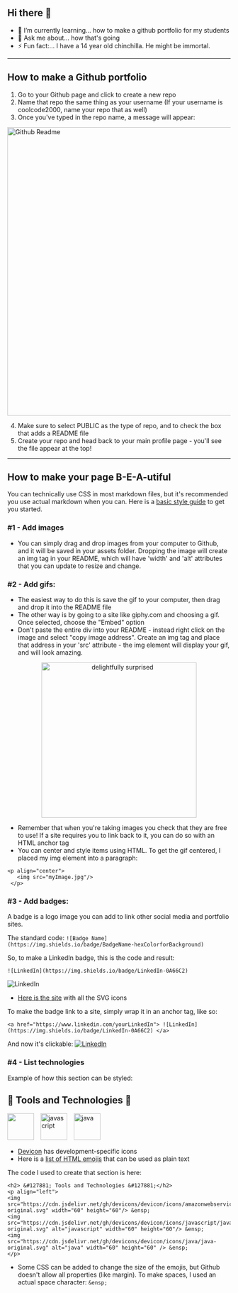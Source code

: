 ## Hi there 👋

<!--
**karaatfullstack/karaatfullstack** is a ✨ _special_ ✨ repository because its `README.md` (this file) appears on your GitHub profile.

Here are some ideas to get you started:

- 🔭 I’m currently working on ...
- 🌱 I’m currently learning ...
- 👯 I’m looking to collaborate on ...
- 🤔 I’m looking for help with ...
- 💬 Ask me about ...
- 📫 How to reach me: ...
- 😄 Pronouns: ...
- ⚡ Fun fact: ...
-->
- 🌱 I’m currently learning... how to make a github portfolio for my students
- 💬 Ask me about... how that's going
- ⚡ Fun fact:... I have a 14 year old chinchilla. He might be immortal.

---
## How to make a Github portfolio
1. Go to your Github page and click to create a new repo
2. Name that repo the same thing as your username (If your username is coolcode2000, name your repo that as well)
3. Once you've typed in the repo name, a message will appear:
<img width="650" alt="Github Readme" src="https://github.com/karaatfullstack/karaatfullstack/assets/116577743/1478056d-87ba-48de-b694-05471c52c76c">

4. Make sure to select PUBLIC as the type of repo, and to check the box that adds a README file
5. Create your repo and head back to your main profile page - you'll see the file appear at the top!
---
## How to make your page B-E-A-utiful

You can technically use CSS in most markdown files, but it's recommended you use actual markdown when you can. Here is a [basic style guide](https://www.markdownguide.org/basic-syntax/#overview) to get you started.

### #1 - Add images
  - You can simply drag and drop images from your computer to Github, and it will be saved in your assets folder. Dropping the image will create an img tag in your README, which will have 'width' and 'alt' attributes that you can update to resize and change.

### #2 - Add gifs:
  - The easiest way to do this is save the gif to your computer, then drag and drop it into the README file
  - The other way is by going to a site like giphy.com and choosing a gif. Once selected, choose the "Embed" option
  - Don't paste the entire div into your README - instead right click on the image and select "copy image address". Create an img tag and place that address in your 'src' attribute - the img element will display your gif, and will look amazing.
 <p align="center">
   <img width="350" alt="delightfully surprised" src="https://media4.giphy.com/media/3og0IPNcCRz8Tizbd6/giphy.gif?cid=ecf05e478lg12dq4ab01fvme5934hieky4l047ms89iy8fcv&ep=v1_gifs_search&rid=giphy.gif&ct=g"/>
 </p>

 - Remember that when you're taking images you check that they are free to use! If a site requires you to link back to it, you can do so with an HTML anchor tag
 - You can center and style items using HTML. To get the gif centered, I placed my img element into a paragraph:
```
<p align="center">
   <img src="myImage.jpg"/>
 </p>
```

### #3 - Add badges:

A badge is a logo image you can add to link other social media and portfolio sites.

The standard code:
```![Badge Name](https://img.shields.io/badge/BadgeName-hexColorforBackground)```

So, to make a LinkedIn badge, this is the code and result:

```![LinkedIn](https://img.shields.io/badge/LinkedIn-0A66C2)```

![LinkedIn](https://img.shields.io/badge/LinkedIn-0A66C2)

- [Here is the site](https://simpleicons.org/) with all the SVG icons

To make the badge link to a site, simply wrap it in an anchor tag, like so: 

```<a href="https://www.linkedin.com/yourLinkedIn"> ![LinkedIn](https://img.shields.io/badge/LinkedIn-0A66C2) </a>```

And now it's clickable: <a href="https://www.linkedin.com/in/kara-cavanaugh/"> ![LinkedIn](https://img.shields.io/badge/LinkedIn-0A66C2) </a>

### #4 - List technologies
Example of how this section can be styled: 
<h2> &#127881; Tools and Technologies &#127881;</h2>
<p align="left">
<img src="https://cdn.jsdelivr.net/gh/devicons/devicon/icons/amazonwebservices/amazonwebservices-original.svg" width="60" height="60"/> &ensp;
<img src="https://cdn.jsdelivr.net/gh/devicons/devicon/icons/javascript/javascript-original.svg" alt="javascript" width="60" height="60"/> &ensp;
<img src="https://cdn.jsdelivr.net/gh/devicons/devicon/icons/java/java-original.svg" alt="java" width="60" height="60"/> &ensp;
</p>

- [Devicon](https://devicon.dev/) has development-specific icons
- Here is a [list of HTML emojis](https://www.w3schools.com/charsets/ref_emoji.asp) that can be used as plain text

The code I used to create that section is here:
```
<h2> &#127881; Tools and Technologies &#127881;</h2>
<p align="left">
<img src="https://cdn.jsdelivr.net/gh/devicons/devicon/icons/amazonwebservices/amazonwebservices-original.svg" width="60" height="60"/> &ensp;
<img src="https://cdn.jsdelivr.net/gh/devicons/devicon/icons/javascript/javascript-original.svg" alt="javascript" width="60" height="60"/> &ensp;
<img src="https://cdn.jsdelivr.net/gh/devicons/devicon/icons/java/java-original.svg" alt="java" width="60" height="60" /> &ensp;
</p>
```

- Some CSS can be added to change the size of the emojis, but Github doesn't allow all properties (like margin). To make spaces, I used an actual space character: `&ensp;`
